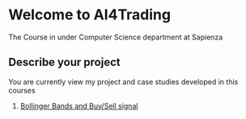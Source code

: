 # Welcome to AI4Trading
The Course in under Computer Science department at Sapienza 

## Describe your project

You are currently view my project and case studies developed in this courses 


1) [Bollinger Bands and Buy/Sell signal](https://github.com/fedeghigo/AI4Trading/blob/master/1.Bollinger%20bands.ipynb )
